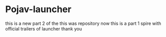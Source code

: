 # Pojav-launcher
this is a new part 2 of the this was repository now this is a part 1 spire with official trailers of launcher thank you
